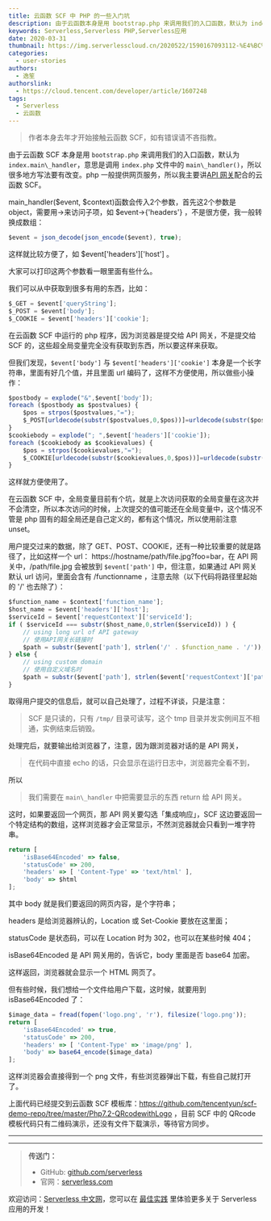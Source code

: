 ```yaml
---
title: 云函数 SCF 中 PHP 的一些入门坑
description: 由于云函数本身是用 bootstrap.php 来调用我们的入口函数，默认为 index.main\_handler，意思是调用 index.php 文件中的 main\_handler()，所以很多地方写法要有改变。php 一般提供网页服务，所以我主要讲 API 网关配合的 SCF。
keywords: Serverless,Serverless PHP,Serverless应用
date: 2020-03-31
thumbnail: https://img.serverlesscloud.cn/2020522/1590167093112-%E4%BC%81%E4%B8%9A%E5%BE%AE%E4%BF%A1%E6%88%AA%E5%9B%BE_15901670801318.png
categories:
  - user-stories
authors:
  - 逸笙
authorslink:
  - https://cloud.tencent.com/developer/article/1607248
tags:
  - Serverless
  - 云函数
---
```


> 作者本身去年才开始接触云函数 SCF，如有错误请不吝指教。

由于云函数 SCF 本身是用 `bootstrap.php` 来调用我们的入口函数，默认为 `index.main\_handler`，意思是调用 `index.php` 文件中的 `main\_handler()`，所以很多地方写法要有改变。php 一般提供网页服务，所以我主要讲[API 网关](https://cloud.tencent.com/product/apigateway?from=10680)配合的云函数 SCF。

main\_handler($event, $context)函数会传入2个参数，首先这2个参数是object，需要用->来访问子项，如 $event->{'headers'} ，不是很方便，我一般转换成数组：

```javascript
$event = json_decode(json_encode($event), true);
```

这样就比较方便了，如 $event['headers']['host'] 。

大家可以打印这两个参数看一眼里面有些什么。

我们可以从中获取到很多有用的东西，比如：

```javascript
$_GET = $event['queryString'];
$_POST = $event['body'];
$_COOKIE = $event['headers']['cookie'];
```

在云函数 SCF 中运行的 php 程序，因为浏览器是提交给 API 网关，不是提交给 SCF 的，这些超全局变量完全没有获取到东西，所以要这样来获取。

但我们发现，`$event['body']` 与 `$event['headers']['cookie']` 本身是一个长字符串，里面有好几个值，并且里面 url 编码了，这样不方便使用，所以做些小操作：

```javascript
$postbody = explode("&",$event['body']);
foreach ($postbody as $postvalues) {
    $pos = strpos($postvalues,"=");
    $_POST[urldecode(substr($postvalues,0,$pos))]=urldecode(substr($postvalues,$pos+1));
}
$cookiebody = explode("; ",$event['headers']['cookie']);
foreach ($cookiebody as $cookievalues) {
    $pos = strpos($cookievalues,"=");
    $_COOKIE[urldecode(substr($cookievalues,0,$pos))]=urldecode(substr($cookievalues,$pos+1));
}
```

这样就方便使用了。

在云函数 SCF 中，全局变量目前有个坑，就是上次访问获取的全局变量在这次并不会清空，所以本次访问的时候，上次提交的值可能还在全局变量中，这个情况不管是 php 固有的超全局还是自己定义的，都有这个情况，所以使用前注意 unset。

用户提交过来的数据，除了 GET、POST、COOKIE，还有一种比较重要的就是路径了，比如这样一个 url： https://hostname/path/file.jpg?foo=bar，在 API 网关中，/path/file.jpg 会被放到 `$event['path']` 中，但注意，如果通过 API 网关默认 url 访问，里面会含有 /functionname ，注意去除（以下代码将路径里起始的 '/' 也去除了）：

```javascript
$function_name = $context['function_name'];
$host_name = $event['headers']['host'];
$serviceId = $event['requestContext']['serviceId'];
if ( $serviceId === substr($host_name,0,strlen($serviceId)) ) {
    // using long url of API gateway
    // 使用API网关长链接时
    $path = substr($event['path'], strlen('/' . $function_name . '/'));
} else {
    // using custom domain
    // 使用自定义域名时
    $path = substr($event['path'], strlen($event['requestContext']['path']=='/'?'/':$event['requestContext']['path'].'/'));
}
```

取得用户提交的信息后，就可以自己处理了，过程不详谈，只是注意：

> SCF 是只读的，只有 `/tmp/` 目录可读写，这个 tmp 目录并发实例间互不相通，实例结束后销毁。

处理完后，就要输出给浏览器了，注意，因为跟浏览器对话的是 API 网关，

> 在代码中直接 echo 的话，只会显示在运行日志中，浏览器完全看不到，

所以

> 我们需要在 `main\_handler` 中把需要显示的东西 return 给 API 网关。

这时，如果要返回一个网页，那 API 网关要勾选「集成响应」，SCF 这边要返回一个特定结构的数组，这样浏览器才会正常显示，不然浏览器就会只看到一堆字符串。

```javascript
return [
    'isBase64Encoded' => false,
    'statusCode' => 200,
    'headers' => [ 'Content-Type' => 'text/html' ],
    'body' => $html
];
```

其中 body 就是我们要返回的网页内容，是个字符串；

headers 是给浏览器辨认的，Location 或 Set-Cookie 要放在这里面；

statusCode 是状态码，可以在 Location 时为 302，也可以在某些时候 404；

isBase64Encoded 是 API 网关用的，告诉它，body 里面是否 base64 加密。

这样返回，浏览器就会显示一个 HTML 网页了。

但有些时候，我们想给一个文件给用户下载，这时候，就要用到 isBase64Encoded 了：

```javascript
$image_data = fread(fopen('logo.png', 'r'), filesize('logo.png'));
return [
    'isBase64Encoded' => true,
    'statusCode' => 200,
    'headers' => [ 'Content-Type' => 'image/png' ],
    'body' => base64_encode($image_data)
];
```

这样浏览器会直接得到一个 png 文件，有些浏览器弹出下载，有些自己就打开了。

上面代码已经提交到云函数 SCF 模板库：https://github.com/tencentyun/scf-demo-repo/tree/master/Php7.2-QRcodewithLogo ，目前 SCF 中的 QRcode 模板代码只有二维码演示，还没有文件下载演示，等待官方同步。

---
<div id='scf-deploy-iframe-or-md'></div>

---

> **传送门：**
> - GitHub: [github.com/serverless](https://github.com/serverless/serverless/blob/master/README_CN.md)
> - 官网：[serverless.com](https://serverless.com/)

欢迎访问：[Serverless 中文网](https://serverlesscloud.cn/)，您可以在 [最佳实践](https://serverlesscloud.cn/best-practice) 里体验更多关于 Serverless 应用的开发！
